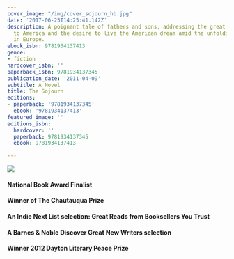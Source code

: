 ```yaml
---
cover_image: "/img/cover_sojourn_hb.jpg"
date: '2017-06-25T14:25:41.142Z'
description: A poignant tale of fathers and sons, addressing the great immigration
  to America and the desire to live the American dream amid the unfolding tragedy
  in Europe.
ebook_isbn: 9781934137413
genre:
- fiction
hardcover_isbn: ''
paperback_isbn: 9781934137345
publication_date: '2011-04-09'
subtitle: A Novel
title: The Sojourn
editions:
- paperback: '9781934137345'
  ebook: '9781934137413'
featured_image: ''
editions_isbn:
  hardcover: ''
  paperback: 9781934137345
  ebook: 9781934137413

---
```

![](/img/nba_finalist.gif)

#### National Book Award Finalist

#### Winner of The Chautauqua Prize

#### An Indie Next List selection: Great Reads from Booksellers You Trust

#### A Barnes & Noble Discover Great New Writers selection

#### Winner 2012 Dayton Literary Peace Prize
